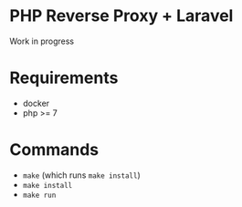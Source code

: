 # PHP Reverse Proxy + Laravel
Work in progress

# Requirements
 - docker
 - php >= 7

# Commands
 - `make` (which runs `make install`)
 - `make install`
 - `make run`